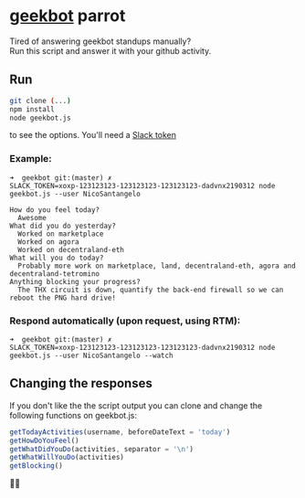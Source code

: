 # [geekbot](https://geekbot.io/) parrot

Tired of answering geekbot standups manually?<br/>
Run this script and answer it with your github activity.

## Run

```bash
git clone (...)
npm install
node geekbot.js
```

to see the options. You'll need a [Slack token](https://api.slack.com/custom-integrations/legacy-tokens)

### Example:

```
➜  geekbot git:(master) ✗
SLACK_TOKEN=xoxp-123123123-123123123-123123123-dadvnx2190312 node geekbot.js --user NicoSantangelo

How do you feel today?
  Awesome
What did you do yesterday?
  Worked on marketplace
  Worked on agora
  Worked on decentraland-eth
What will you do today?
  Probably more work on marketplace, land, decentraland-eth, agora and decentraland-tetromino
Anything blocking your progress?
  The THX circuit is down, quantify the back-end firewall so we can reboot the PNG hard drive!
```

### Respond automatically (upon request, using RTM):

```
➜  geekbot git:(master) ✗
SLACK_TOKEN=xoxp-123123123-123123123-123123123-dadvnx2190312 node geekbot.js --user NicoSantangelo --watch
```

## Changing the responses

If you don't like the the script output you can clone and change the following functions on geekbot.js:

```javascript
getTodayActivities(username, beforeDateText = 'today')
getHowDoYouFeel()
getWhatDidYouDo(activities, separator = '\n')
getWhatWillYouDo(activities)
getBlocking()
```

:golfing_man:

